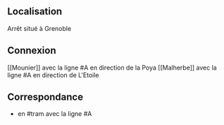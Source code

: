 ## Localisation
Arrêt situé à Grenoble

## Connexion
[[Mounier]] avec la ligne #A en direction de la Poya
[[Malherbe]] avec la ligne #A en direction de L'Etoile

## Correspondance
- en #tram avec la ligne #A